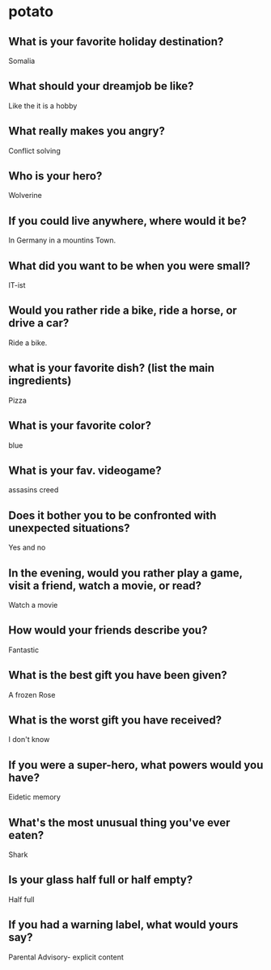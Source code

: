 # potato
## What is your favorite holiday destination?
  Somalia
## What should your dreamjob be like?
  Like the it is a hobby
## What really makes you angry?
  Conflict solving 
## Who is your hero?
   Wolverine
## If you could live anywhere, where would it be?
   In Germany in a mountins Town.
## What did you want to be when you were small?
   IT-ist
## Would you rather ride a bike, ride a horse, or drive a car?
  Ride a bike.
## what is your favorite dish? (list the main ingredients)
  Pizza
## What is your favorite color?
 blue
## What is your fav. videogame?
  assasins creed
## Does it bother you to be confronted with unexpected situations?
  Yes and no
## In the evening, would you rather play a game, visit a friend, watch a movie, or read?
 Watch a movie
## How would your friends describe you?
 Fantastic
## What is the best gift you have been given?
 A frozen Rose
## What is the worst gift you have received?
 I don't know
## If you were a super-hero, what powers would you have?
  Eidetic memory
## What's the most unusual thing you've ever eaten?
  Shark
## Is your glass half full or half empty?
  Half full
## If you had a warning label, what would yours say?
 Parental Advisory- explicit content 